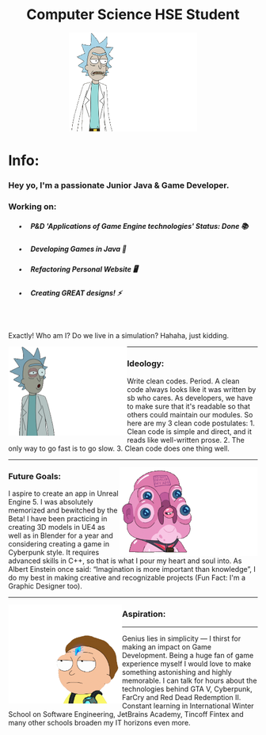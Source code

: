 <!DOCTYPE html>
<html lang="en">
<head>
  <meta charset="UTF-8">
</head>
<body>
<h1 align="center">Computer Science HSE Student</h1>
<p align="center"><img src="https://github.com/angversh/angversh/blob/main/me.gif" width="260" height="200" alt=""/></p>
<h1 align="left">Info:</h1>

<h3>
    Hey yo, I'm a passionate Junior Java & Game Developer.
</h3>

<h3>
    Working on:
</h3>
<!--<img align="right" alt="GIF" width="240" height="180" src="https://github.com/angversh/angversh/blob/main/mysteriousme.gif" />  -->
<h5> &emsp;&ensp;•&emsp; P&D 'Applications of Game Engine technologies' Status: Done 📚</h5>
<h5> &emsp;&ensp;•&emsp; Developing Games in Java 👾</h5>
<h5> &emsp;&ensp;•&emsp; Refactoring Personal Website 🖥️ </h5>
<h5> &emsp;&ensp;•&emsp; Creating GREAT designs! ⚡</h5>
<h5> &emsp;&ensp;&emsp;</h5>

Exactly! Who am I? Do we live in a simulation? Hahaha, just kidding.

<p>
  <img align="left" alt="GIF" width="240" height="180" src="https://github.com/angversh/angversh/blob/main/mysteriousme.gif">
</p>

---

### Ideology:

Write clean codes. Period. A clean code always looks like it was written by sb who cares. As developers, we have to make sure that it's readable so that others could maintain our modules. So here are my 3 clean code postulates:
	1. Clean code is simple and direct, and it reads like well-written prose.
	2. The only way to go fast is to go slow.
	3. Clean code does one thing well.

---
<p>
  <img align="right" alt="GIF" width="280" height="180" src="https://github.com/angversh/angversh/blob/main/futuregoals.gif">
</p>

### Future Goals:

I aspire to create an app in Unreal Engine 5. I was absolutely memorized and bewitched by the Beta! I have been practicing in creating 3D models in UE4 as well as in Blender for a year and considering creating a game in Cyberpunk style. It requires advanced skills in C++, so that is what I pour my heart and soul into. As Albert Einstein once said: “Imagination is more important than knowledge”, I do my best in making creative and recognizable projects (Fun Fact: I'm a Graphic Designer too).

---
<p>
  <img align="left" alt="GIF" width="230" height="200" src="https://github.com/angversh/angversh/blob/main/aspiration.gif">
</p>

### Aspiration:
---

Genius lies in simplicity — I thirst for making an impact on Game Development. Being a huge fan of game experience myself I would love to make something astonishing and highly memorable. I can talk for hours about the technologies behind GTA V, Cyberpunk, FarCry and Red Dead Redemption II. Constant learning in International Winter School on Software Engineering, JetBrains Academy, Tincoff Fintex and many other schools broaden my IT horizons even more.
</body>
</html>

